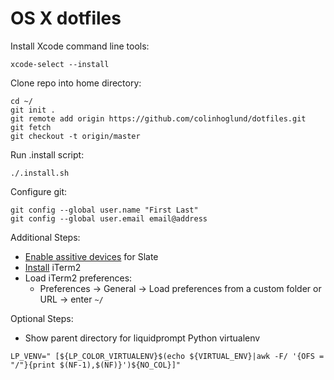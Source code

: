 OS X dotfiles
========

Install Xcode command line tools:
```
xcode-select --install
```

Clone repo into home directory:
```
cd ~/
git init .
git remote add origin https://github.com/colinhoglund/dotfiles.git
git fetch
git checkout -t origin/master
```

Run .install script:
```
./.install.sh
```

Configure git:
```
git config --global user.name "First Last"
git config --global user.email email@address
```

Additional Steps:
- [Enable assitive devices](https://support.apple.com/en-us/HT202866) for Slate
- [Install](https://www.iterm2.com/downloads.html) iTerm2
- Load iTerm2 preferences:
  - Preferences -> General -> Load preferences from a custom folder or URL -> enter `~/`

Optional Steps:
- Show parent directory for liquidprompt Python virtualenv
```
LP_VENV=" [${LP_COLOR_VIRTUALENV}$(echo ${VIRTUAL_ENV}|awk -F/ '{OFS = "/"}{print $(NF-1),$(NF)}')${NO_COL}]"
```
